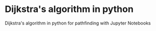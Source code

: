 # Dijkstra's algorithm in python
Dijkstra's algorithm in python for pathfinding with Jupyter Notebooks
